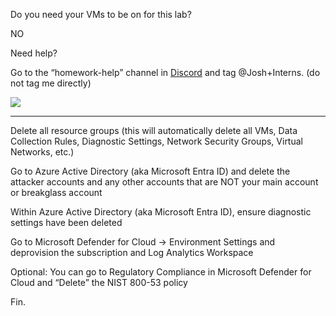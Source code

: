 Do you need your VMs to be on for this lab?

NO

  

Need help?

Go to the “homework-help” channel in [Discord](https://docs.google.com/document/d/1vBbu5AuRTcKCYWoA_kDM6iyCRKp4A_aNnbo6fgEG3xc/edit) and tag @Josh+Interns. (do not tag me directly)

![](https://lh7-rt.googleusercontent.com/docsz/AD_4nXdHf8zm_DIIxQTMpOfODW1IoPukB6KW6MOVNKvLfKYMrzdweUsqrDdvckXbG_--GjdaIwG1yUKDTdDCKtRlPCL3-fvA-clURT4ElkRs-AEoilV2Hf66lC7mdNymCmQKQ3q2Wav3WnPRnRlISChc_u-8YT41?key=fDFmqO5tZovqEMhuNHz8dA)

---

  

Delete all resource groups (this will automatically delete all VMs, Data Collection Rules, Diagnostic Settings, Network Security Groups, Virtual Networks, etc.)

  

Go to Azure Active Directory (aka Microsoft Entra ID) and delete the attacker accounts and any other accounts that are NOT your main account or breakglass account

  

Within Azure Active Directory (aka Microsoft Entra ID), ensure diagnostic settings have been deleted

  

Go to Microsoft Defender for Cloud → Environment Settings and deprovision the subscription and Log Analytics Workspace

  

Optional: You can go to Regulatory Compliance in Microsoft Defender for Cloud and “Delete” the NIST 800-53 policy

  

Fin.